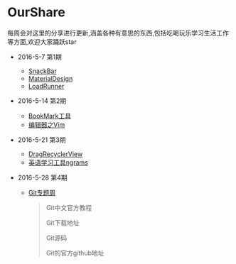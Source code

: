 # OurShare
每周会对这里的分享进行更新,涵盖各种有意思的东西,包括吃喝玩乐学习生活工作等方面,欢迎大家踊跃star

* 2016-5-7 第1期
  * [SnackBar](Development/Android/CustomView/Bar.md)
  * [MaterialDesign](Development/Android/Design/MaterialDesign.md)
  * [LoadRunner](Development/Test/LoadRunner.md)


* 2016-5-14 第2期
  * [BookMark工具](Tool/BookMark.md)
  * [编辑器之Vim](Development/Editor/Vim.md)


* 2016-5-21 第3期
  * [DragRecyclerView](Development/Android/CustomView/RecyclerView.md)
  * [英语学习工具ngrams](Language/English/Tool.md)


* 2016-5-28 第4期

  * [Git专题周](Development/VersionControl/Git.md)

    > Git中文官方教程
    >
    > Git下载地址
    >
    > Git源码
    >
    > Git的官方github地址